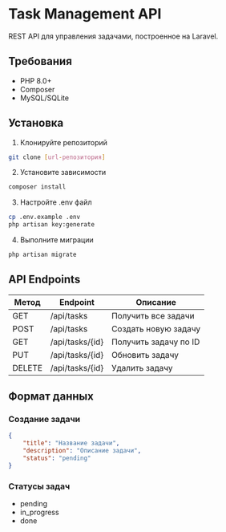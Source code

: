 # Task Management API

REST API для управления задачами, построенное на Laravel.

## Требования

- PHP 8.0+
- Composer
- MySQL/SQLite

## Установка

1. Клонируйте репозиторий
```bash
git clone [url-репозитория]
```

2. Установите зависимости
```bash
composer install
```

3. Настройте .env файл
```bash
cp .env.example .env
php artisan key:generate
```

4. Выполните миграции
```bash
php artisan migrate
```

## API Endpoints

| Метод | Endpoint | Описание |
|-------|----------|----------|
| GET | /api/tasks | Получить все задачи |
| POST | /api/tasks | Создать новую задачу |
| GET | /api/tasks/{id} | Получить задачу по ID |
| PUT | /api/tasks/{id} | Обновить задачу |
| DELETE | /api/tasks/{id} | Удалить задачу |

## Формат данных

### Создание задачи
```json
{
    "title": "Название задачи",
    "description": "Описание задачи",
    "status": "pending"
}
```

### Статусы задач
- pending
- in_progress
- done